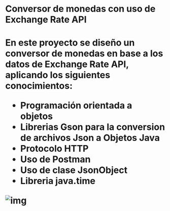 <h1>Conversor de monedas con uso de Exchange Rate API<h1/>

<p>En este proyecto se diseño un conversor de monedas en base a los datos de Exchange Rate API, aplicando los siguientes conocimientos: </p>

<ul>
  <li>Programación orientada a objetos</li>
  <li>Librerias Gson para la conversion de archivos Json a Objetos Java</li>
  <li>Protocolo HTTP</li>
  <li>Uso de Postman</li>
  <li>Uso de clase JsonObject</li>
  <li>Libreria java.time</li>
</ul>

<div>
<img src="conversion1.png" alt="img"><img/>
  
</div>

